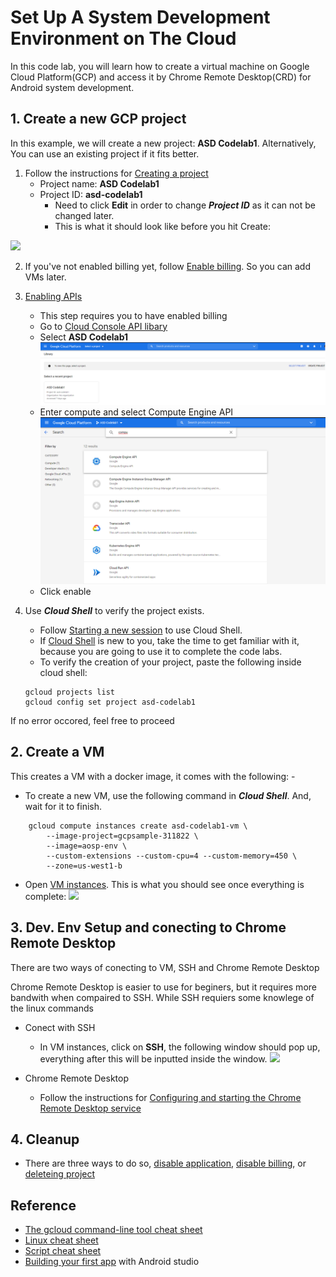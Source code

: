 # Set Up A System Development Environment on The Cloud
In this code lab, you will learn how to create a virtual machine on
Google Cloud Platform(GCP) and access it by Chrome Remote Desktop(CRD) for
Android system development.

## 1. Create a new GCP project
In this example, we will create a new project: **ASD Codelab1**.
Alternatively, You can use an existing project if it fits better.

1. Follow the instructions for [Creating a project](https://cloud.google.com/resource-manager/docs/creating-managing-projects#creating_a_project)
    - Project name: **ASD Codelab1**
    - Project ID: **asd-codelab1**
      - Need to click **Edit** in order to change ***Project ID*** as it can
    not be changed later.
      - This is what it should look like before you hit Create:

![](https://user-images.githubusercontent.com/22556115/118602389-7822e780-b767-11eb-86fd-16e1a645acf4.png)

2. If you've not enabled billing yet, follow [Enable billing](https://cloud.google.com/billing/docs/how-to/modify-project#enable_billing_for_a_project).
So you can add VMs later.

3. [Enabling APIs](https://cloud.google.com/apis/docs/getting-started#enabling_apis)
    - This step requires you to have enabled billing
    - Go to [Cloud Console API libary](https://console.cloud.google.com/apis/library?project=_&_ga=2.166883581.251529828.1621789213-1106651503.1621789213)
    - Select **ASD Codelab1**
  ![](https://raw.githubusercontent.com/Alwin-Lin/asd-codelabs/main/codelab1/res/SelectProj.png)
    - Enter compute and select Compute Engine API
  ![](https://raw.githubusercontent.com/Alwin-Lin/asd-codelabs/main/codelab1/res/compute.png)
    - Click enable

4. Use ***Cloud Shell*** to verify the project exists.
     - Follow [Starting a new session](https://cloud.google.com/shell/docs/using-cloud-shell#starting_a_new_session)
  to use Cloud Shell.
     - If [Cloud Shell](https://cloud.google.com/shell) is new to you, take the
  time to get familiar with it, because you are going to use it to complete
  the code labs.
    - To verify the creation of your project, paste the following inside cloud shell:
    ```
    gcloud projects list
    gcloud config set project asd-codelab1
    ```
  If no error occored, feel free to proceed
## 2. Create a VM
This creates a VM with a docker image, it comes with the following:
    - 
- To create a new VM, use the following command in ***Cloud Shell***. And, wait
for it to finish.
```
    gcloud compute instances create asd-codelab1-vm \
        --image-project=gcpsample-311822 \
        --image=aosp-env \
        --custom-extensions --custom-cpu=4 --custom-memory=450 \
        --zone=us-west1-b
```

- Open [VM instances](https://console.cloud.google.com/compute/instances). This
is what you should see once everything is complete:
![](https://user-images.githubusercontent.com/22556115/118602391-78bb7e00-b767-11eb-826b-5ae0b3e23e07.png)

## 3. Dev. Env Setup and conecting to Chrome Remote Desktop
There are two ways of conecting to VM, SSH and Chrome Remote Desktop

Chrome Remote Desktop is easier to use for beginers, but it requires more bandwith when compaired to SSH.
While SSH requiers some knowlege of the linux commands

- Conect with SSH
    - In VM instances, click on **SSH**, the following window should pop up, everything after this will be inputted inside the window.
    ![](https://user-images.githubusercontent.com/22556115/118602390-78bb7e00-b767-11eb-852d-c4645186c750.png)

- Chrome Remote Desktop
    - Follow the instructions for [Configuring and starting the Chrome Remote Desktop service](https://cloud.google.com/architecture/chrome-desktop-remote-on-compute-engine#configuring_and_starting_the_chrome_remote_desktop_service)
## 4. Cleanup
- There are three ways to do so, [disable application](https://cloud.google.com/appengine/docs/standard/python3/building-app/cleaning-up#disabling_your_application), [disable billing](https://cloud.google.com/appengine/docs/standard/python3/building-app/cleaning-up#disabling_billing), or [deleteing project](https://cloud.google.com/appengine/docs/standard/python3/building-app/cleaning-up#deleting_your_project)

## Reference
- [The gcloud command-line tool cheat sheet](https://cloud.google.com/sdk/docs/cheatsheet)
- [Linux cheat sheet](https://linoxide.com/images/linux-cheat-sheet-612x792.png)
- [Script cheat sheet](https://cheatography.com/beersj02/cheat-sheets/linux-bash-and-system-administration/)
- [Building your first app](https://developer.android.com/training/basics/firstapp) with Android studio
